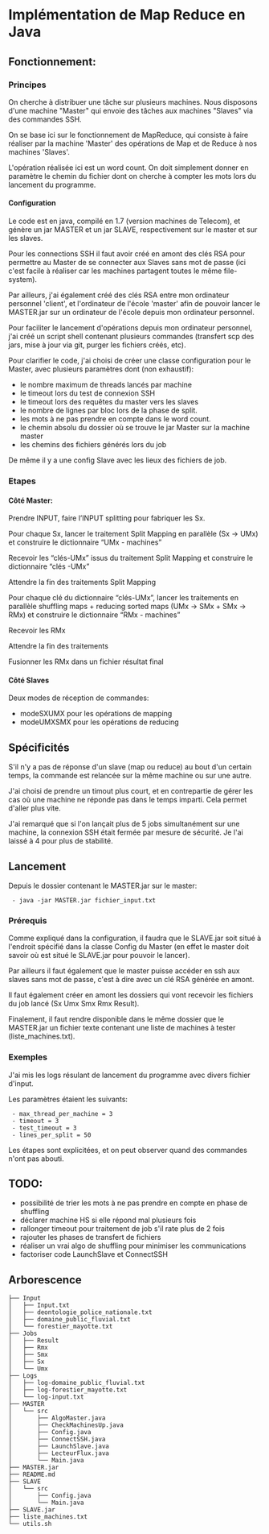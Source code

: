 # Implémentation de Map Reduce en Java

## Fonctionnement:

### Principes
On cherche à distribuer une tâche sur plusieurs machines. Nous disposons d'une machine "Master" qui envoie des tâches aux machines "Slaves" via des commandes SSH.

On se base ici sur le fonctionnement de MapReduce, qui consiste à faire réaliser par la machine 'Master' des opérations de Map et de Reduce à nos machines 'Slaves'.

L'opération réalisée ici est un word count. On doit simplement donner en paramètre le chemin du fichier dont on cherche à compter les mots lors du lancement du programme.

#### Configuration
Le code est en java, compilé en 1.7 (version machines de Telecom), et génère un jar MASTER et un jar SLAVE, respectivement sur le master et sur les slaves.

Pour les connections SSH il faut avoir créé en amont des clés RSA pour permettre au Master de se connecter aux Slaves sans mot de passe (ici c'est facile à réaliser car les machines partagent toutes le même file-system).

Par ailleurs, j'ai également créé des clés RSA entre mon ordinateur personnel 'client', et l'ordinateur de l'école 'master' afin de pouvoir lancer le MASTER.jar sur un ordinateur de l'école depuis mon ordinateur personnel.

Pour faciliter le lancement d'opérations depuis mon ordinateur personnel, j'ai créé un script shell contenant plusieurs commandes (transfert scp des jars, mise à jour via git, purger les fichiers créés, etc).

Pour clarifier le code, j'ai choisi de créer une classe configuration pour le Master, avec plusieurs paramètres dont (non exhaustif):
- le nombre maximum de threads lancés par machine
- le timeout lors du test de connexion SSH
- le timeout lors des requêtes du master vers les slaves
- le nombre de lignes par bloc lors de la phase de split.
- les mots à ne pas prendre en compte dans le word count.
- le chemin absolu du dossier où se trouve le jar Master sur la machine master
- les chemins des fichiers générés lors du job

De même il y a une config Slave avec les lieux des fichiers de job.


### Etapes

#### Côté Master:

 Prendre INPUT, faire l’INPUT splitting pour fabriquer les Sx.

 Pour chaque Sx, lancer le traitement Split Mapping en parallèle (Sx -> UMx) et construire le dictionnaire “UMx - machines”

 Recevoir les “clés-UMx” issus du traitement Split Mapping et construire le dictionnaire “clés -UMx”

 Attendre la fin des traitements Split Mapping

 Pour chaque clé du dictionnaire “clés-UMx”, lancer les traitements en parallèle shuffling maps  + reducing sorted maps  (UMx -> SMx + SMx -> RMx) et construire le dictionnaire “RMx - machines”

 Recevoir les RMx

 Attendre la fin des traitements

 Fusionner les RMx dans un fichier résultat final

#### Côté Slaves

Deux modes de réception de commandes:
 - modeSXUMX pour les opérations de mapping
 - modeUMXSMX pour les opérations de reducing

## Spécificités
S'il n'y a pas de réponse d'un slave (map ou reduce) au bout d'un certain temps, la commande est relancée sur la même machine ou sur une autre.

J'ai choisi de prendre un timout plus court, et en contrepartie de gérer les cas où une machine ne réponde pas dans le temps imparti. Cela permet d'aller plus vite.

J'ai remarqué que si l'on lançait plus de 5 jobs simultanément sur une machine, la connexion SSH était fermée par mesure de sécurité. Je l'ai laissé à 4 pour plus de stabilité.

## Lancement
Depuis le dossier contenant le MASTER.jar sur le master:
```
 - java -jar MASTER.jar fichier_input.txt
```
### Prérequis

Comme expliqué dans la configuration, il faudra que le SLAVE.jar soit situé à l'endroit spécifié dans la classe Config du Master (en effet le master doit savoir où est situé le SLAVE.jar pour pouvoir le lancer).

Par ailleurs il faut également que le master puisse accéder en ssh aux slaves sans mot de passe, c'est à dire avec un clé RSA générée en amont.

Il faut également créer en amont les dossiers qui vont recevoir les fichiers du job lancé (Sx Umx Smx Rmx Result).

Finalement, il faut rendre disponible dans le même dossier que le MASTER.jar un fichier texte contenant une liste de machines à tester (liste_machines.txt).

### Exemples

J'ai mis les logs résulant de lancement du programme avec divers fichier d'input.

Les paramètres étaient les suivants:
```
 - max_thread_per_machine = 3
 - timeout = 3
 - test_timeout = 3
 - lines_per_split = 50
```
Les étapes sont explicitées, et on peut observer quand des commandes n'ont pas abouti.

## TODO:

  - possibilité de trier les mots à ne pas prendre en compte en phase de shuffling
  - déclarer machine HS si elle répond mal plusieurs fois
  - rallonger timeout pour traitement de job s'il rate plus de 2 fois
  - rajouter les phases de transfert de fichiers
  - réaliser un vrai algo de shuffling pour minimiser les communications
  - factoriser code LaunchSlave et ConnectSSH

## Arborescence
```
├── Input
│   ├── Input.txt
│   ├── deontologie_police_nationale.txt
│   ├── domaine_public_fluvial.txt
│   └── forestier_mayotte.txt
├── Jobs
│   ├── Result
│   ├── Rmx
│   ├── Smx
│   ├── Sx
│   └── Umx
├── Logs
│   ├── log-domaine_public_fluvial.txt
│   ├── log-forestier_mayotte.txt
│   └── log-input.txt
├── MASTER
│   └── src
│       ├── AlgoMaster.java
│       ├── CheckMachinesUp.java
│       ├── Config.java
│       ├── ConnectSSH.java
│       ├── LaunchSlave.java
│       ├── LecteurFlux.java
│       └── Main.java
├── MASTER.jar
├── README.md
├── SLAVE
│   └── src
│       ├── Config.java
│       └── Main.java
├── SLAVE.jar
├── liste_machines.txt
└── utils.sh
```
